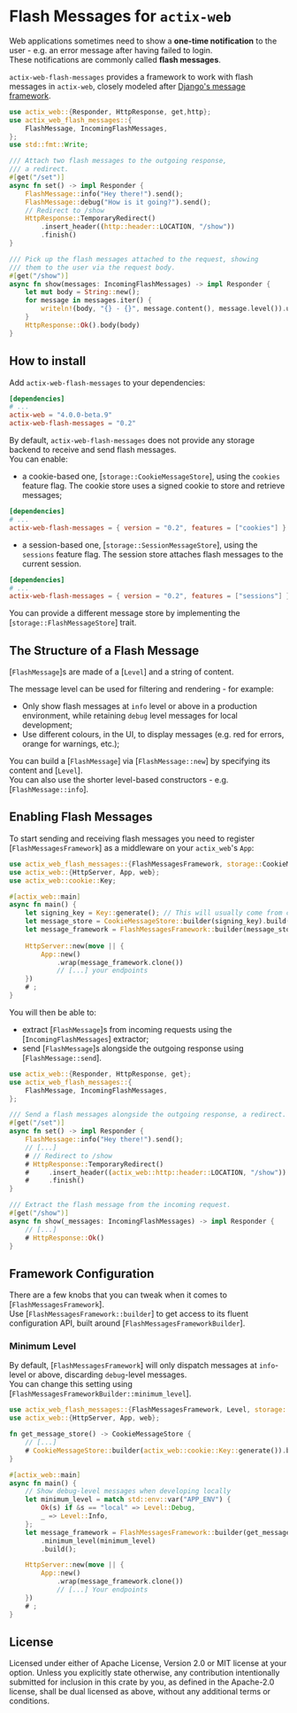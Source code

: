 # Flash Messages for `actix-web`

Web applications sometimes need to show a **one-time notification** to the user - e.g. an error message after having failed to login.  
These notifications are commonly called **flash messages**.

`actix-web-flash-messages` provides a framework to work with flash messages in `actix-web`, closely modeled after [Django's message framework](https://docs.djangoproject.com/en/3.2/ref/contrib/messages/#module-django.contrib.messages).

```rust
use actix_web::{Responder, HttpResponse, get,http};
use actix_web_flash_messages::{
    FlashMessage, IncomingFlashMessages,
};
use std::fmt::Write;

/// Attach two flash messages to the outgoing response,
/// a redirect.
#[get("/set")]
async fn set() -> impl Responder {
    FlashMessage::info("Hey there!").send();
    FlashMessage::debug("How is it going?").send();
    // Redirect to /show
    HttpResponse::TemporaryRedirect()
        .insert_header((http::header::LOCATION, "/show"))
        .finish()
}

/// Pick up the flash messages attached to the request, showing
/// them to the user via the request body.
#[get("/show")]
async fn show(messages: IncomingFlashMessages) -> impl Responder {
    let mut body = String::new();
    for message in messages.iter() {
        writeln!(body, "{} - {}", message.content(), message.level()).unwrap();
    }
    HttpResponse::Ok().body(body)
}
```

## How to install

Add `actix-web-flash-messages` to your dependencies:

```toml
[dependencies]
# ...
actix-web = "4.0.0-beta.9"
actix-web-flash-messages = "0.2"
```

By default, `actix-web-flash-messages` does not provide any storage backend to receive and send flash messages.  
You can enable:

- a cookie-based one, [`storage::CookieMessageStore`], using the `cookies` feature flag. The cookie store uses a signed cookie to store and retrieve messages;

```toml
[dependencies]
# ...
actix-web-flash-messages = { version = "0.2", features = ["cookies"] }
```

- a session-based one, [`storage::SessionMessageStore`], using the `sessions` feature flag. The session store attaches flash messages to the current session.

```toml
[dependencies]
# ...
actix-web-flash-messages = { version = "0.2", features = ["sessions"] }
```

You can provide a different message store by implementing the [`storage::FlashMessageStore`] trait.

## The Structure of a Flash Message

[`FlashMessage`]s are made of a [`Level`] and a string of content.

The message level can be used for filtering and rendering - for example:

- Only show flash messages at `info` level or above in a production environment, while retaining `debug` level messages for local development; 
- Use different colours, in the UI, to display messages (e.g. red for errors, orange for warnings, etc.);

You can build a [`FlashMessage`] via [`FlashMessage::new`] by specifying its content and [`Level`].  
You can also use the shorter level-based constructors - e.g. [`FlashMessage::info`].

## Enabling Flash Messages

To start sending and receiving flash messages you need to register [`FlashMessagesFramework`] as a middleware on your `actix_web`'s `App`:  

```rust
use actix_web_flash_messages::{FlashMessagesFramework, storage::CookieMessageStore};
use actix_web::{HttpServer, App, web};
use actix_web::cookie::Key;

#[actix_web::main]
async fn main() {
    let signing_key = Key::generate(); // This will usually come from configuration!
    let message_store = CookieMessageStore::builder(signing_key).build();
    let message_framework = FlashMessagesFramework::builder(message_store).build();
    
    HttpServer::new(move || {
        App::new()
            .wrap(message_framework.clone())
            // [...] your endpoints
    })
    # ;
}
```

You will then be able to:

- extract [`FlashMessage`]s from incoming requests using the [`IncomingFlashMessages`] extractor;
- send [`FlashMessage`]s alongside the outgoing response using [`FlashMessage::send`].

```rust
use actix_web::{Responder, HttpResponse, get};
use actix_web_flash_messages::{
    FlashMessage, IncomingFlashMessages,
};

/// Send a flash messages alongside the outgoing response, a redirect.
#[get("/set")]
async fn set() -> impl Responder {
    FlashMessage::info("Hey there!").send();
    // [...]
    # // Redirect to /show
    # HttpResponse::TemporaryRedirect()
    #     .insert_header((actix_web::http::header::LOCATION, "/show"))
    #     .finish()
}

/// Extract the flash message from the incoming request.
#[get("/show")]
async fn show(_messages: IncomingFlashMessages) -> impl Responder {
    // [...]
    # HttpResponse::Ok()
}
```

## Framework Configuration

There are a few knobs that you can tweak when it comes to [`FlashMessagesFramework`].  
Use [`FlashMessagesFramework::builder`] to get access to its fluent configuration API, built around [`FlashMessagesFrameworkBuilder`].

### Minimum Level

By default, [`FlashMessagesFramework`] will only dispatch messages at `info`-level or above, discarding `debug`-level messages.  
You can change this setting using [`FlashMessagesFrameworkBuilder::minimum_level`].

```rust
use actix_web_flash_messages::{FlashMessagesFramework, Level, storage::CookieMessageStore};
use actix_web::{HttpServer, App, web};

fn get_message_store() -> CookieMessageStore {
    // [...]
    # CookieMessageStore::builder(actix_web::cookie::Key::generate()).build()
}

#[actix_web::main]
async fn main() {
    // Show debug-level messages when developing locally
    let minimum_level = match std::env::var("APP_ENV") {
        Ok(s) if &s == "local" => Level::Debug,
        _ => Level::Info,
    };
    let message_framework = FlashMessagesFramework::builder(get_message_store())
        .minimum_level(minimum_level)
        .build();

    HttpServer::new(move || {
        App::new()
            .wrap(message_framework.clone())
            // [...] Your endpoints
    })
    # ;
}
```

## License

Licensed under either of Apache License, Version 2.0 or MIT license at your option. Unless you explicitly state otherwise, any contribution intentionally submitted for inclusion in this crate by you, as defined in the Apache-2.0 license, shall be dual licensed as above, without any additional terms or conditions.
